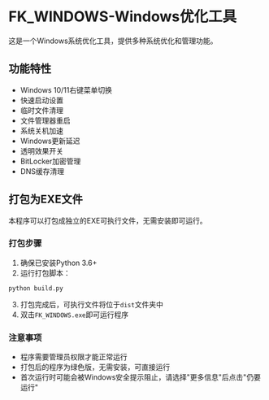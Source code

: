 # FK_WINDOWS-Windows优化工具

这是一个Windows系统优化工具，提供多种系统优化和管理功能。

## 功能特性

- Windows 10/11右键菜单切换
- 快速启动设置
- 临时文件清理
- 文件管理器重启
- 系统关机加速
- Windows更新延迟
- 透明效果开关
- BitLocker加密管理
- DNS缓存清理

## 打包为EXE文件

本程序可以打包成独立的EXE可执行文件，无需安装即可运行。

### 打包步骤

1. 确保已安装Python 3.6+
2. 运行打包脚本：

```
python build.py
```

3. 打包完成后，可执行文件将位于`dist`文件夹中
4. 双击`FK_WINDOWS.exe`即可运行程序

### 注意事项

- 程序需要管理员权限才能正常运行
- 打包后的程序为绿色版，无需安装，可直接运行
- 首次运行时可能会被Windows安全提示阻止，请选择"更多信息"后点击"仍要运行" 